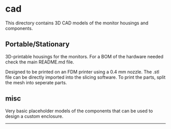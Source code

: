 # cad

This directory contains 3D CAD models of the monitor housings and components.

## Portable/Stationary

3D-printable housings for the monitors. For a BOM of the hardware needed check the main README.md file.

Designed to be printed on an FDM printer using a 0.4 mm nozzle. The .stl file can be directly imported into the slicing software. To print the parts, split the mesh into seperate parts.

## misc

Very basic placeholder models of the components that can be used to design a custom enclosure.

---
